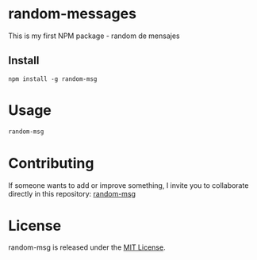 
# random-messages

This is my first NPM package - random de mensajes

## Install

```npm
npm install -g random-msg
```

# Usage

```bash
random-msg
```

# Contributing
If someone wants to add or improve something, I invite you to collaborate directly in this repository: [random-msg](https://github.com/cesanagu/random-messages.git")

# License
random-msg is released under the [MIT License](https://opensource.org/licenses/MIT).